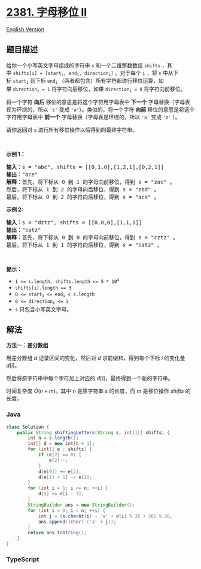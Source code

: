 # [2381. 字母移位 II](https://leetcode.cn/problems/shifting-letters-ii)

[English Version](/solution/2300-2399/2381.Shifting%20Letters%20II/README_EN.md)

## 题目描述

<!-- 这里写题目描述 -->

<p>给你一个小写英文字母组成的字符串&nbsp;<code>s</code>&nbsp;和一个二维整数数组&nbsp;<code>shifts</code>&nbsp;，其中&nbsp;<code>shifts[i] = [start<sub>i</sub>, end<sub>i</sub>, direction<sub>i</sub>]</code>&nbsp;。对于每个&nbsp;<code>i</code>&nbsp;，将&nbsp;<code>s</code>&nbsp;中从下标&nbsp;<code>start<sub>i</sub></code>&nbsp;到下标&nbsp;<code>end<sub>i</sub></code>&nbsp;（两者都包含）所有字符都进行移位运算，如果&nbsp;<code>direction<sub>i</sub> = 1</code>&nbsp;将字符向后移位，如果&nbsp;<code>direction<sub>i</sub> = 0</code>&nbsp;将字符向前移位。</p>

<p>将一个字符 <strong>向后</strong>&nbsp;移位的意思是将这个字符用字母表中 <strong>下一个</strong>&nbsp;字母替换（字母表视为环绕的，所以&nbsp;<code>'z'</code>&nbsp;变成&nbsp;<code>'a'</code>）。类似的，将一个字符 <strong>向前</strong>&nbsp;移位的意思是将这个字符用字母表中 <strong>前一个</strong>&nbsp;字母替换（字母表是环绕的，所以&nbsp;<code>'a'</code>&nbsp;变成&nbsp;<code>'z'</code>&nbsp;）。</p>

<p>请你返回对 <code>s</code>&nbsp;进行所有移位操作以后得到的最终字符串。</p>

<p>&nbsp;</p>

<p><strong>示例 1：</strong></p>

<pre><b>输入：</b>s = "abc", shifts = [[0,1,0],[1,2,1],[0,2,1]]
<b>输出：</b>"ace"
<b>解释：</b>首先，将下标从 0 到 1 的字母向前移位，得到 s = "zac" 。
然后，将下标从 1 到 2 的字母向后移位，得到 s = "zbd" 。
最后，将下标从 0 到 2 的字符向后移位，得到 s = "ace" 。</pre>

<p><strong>示例 2:</strong></p>

<pre><b>输入：</b>s = "dztz", shifts = [[0,0,0],[1,1,1]]
<b>输出：</b>"catz"
<b>解释：</b>首先，将下标从 0 到 0 的字母向前移位，得到 s = "cztz" 。
最后，将下标从 1 到 1 的字符向后移位，得到 s = "catz" 。
</pre>

<p>&nbsp;</p>

<p><strong>提示：</strong></p>

<ul>
	<li><code>1 &lt;= s.length, shifts.length &lt;= 5 * 10<sup>4</sup></code></li>
	<li><code>shifts[i].length == 3</code></li>
	<li><code>0 &lt;= start<sub>i</sub> &lt;= end<sub>i</sub> &lt; s.length</code></li>
	<li><code>0 &lt;= direction<sub>i</sub> &lt;= 1</code></li>
	<li><code>s</code>&nbsp;只包含小写英文字母。</li>
</ul>

## 解法

**方法一：差分数组**

用差分数组 $d$ 记录区间的变化，然后对 $d$ 求前缀和，得到每个下标 $i$ 的变化量 $d[i]$。

然后将原字符串中每个字符加上对应的 $d[i]$，最终得到一个新的字符串。

时间复杂度 $O(n+m)$。其中 $n$ 是原字符串 $s$ 的长度，而 $m$ 是移位操作 $shifts$ 的长度。

### **Java**

```java
class Solution {
    public String shiftingLetters(String s, int[][] shifts) {
        int n = s.length();
        int[] d = new int[n + 1];
        for (int[] e : shifts) {
            if (e[2] == 0) {
                e[2]--;
            }
            d[e[0]] += e[2];
            d[e[1] + 1] -= e[2];
        }
        for (int i = 1; i <= n; ++i) {
            d[i] += d[i - 1];
        }
        StringBuilder ans = new StringBuilder();
        for (int i = 0; i < n; ++i) {
            int j = (s.charAt(i) - 'a' + d[i] % 26 + 26) % 26;
            ans.append((char) ('a' + j));
        }
        return ans.toString();
    }
}
```

### **TypeScript**
